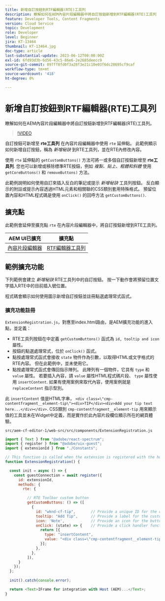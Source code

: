 ```yaml
---
title: 新增自訂按鈕到RTF編輯器(RTE)工具列
description: 瞭解如何在AEM內容片段編輯器中將自訂按鈕新增到RTF編輯器(RTE)工具列
feature: Developer Tools, Content Fragments
version: Cloud Service
topic: Development
role: Developer
level: Beginner
jira: KT-13464
thumbnail: KT-13464.jpg
doc-type: article
last-substantial-update: 2023-06-12T00:00:00Z
exl-id: 6fd93d3b-6d56-43c5-86e6-2e2685deecc9
source-git-commit: 097ff8fd0f3a28f3e21c10e03f6dc28695cf9caf
workflow-type: tm+mt
source-wordcount: '418'
ht-degree: 0%

---
```


# 新增自訂按鈕到RTF編輯器(RTE)工具列

瞭解如何在AEM內容片段編輯器中將自訂按鈕新增到RTF編輯器(RTE)工具列。

>[!VIDEO](https://video.tv.adobe.com/v/3420768?quality=12&learn=on)

自訂按鈕可新增至 **rte工具列** 在內容片段編輯器中使用 `rte` 延伸點。 此範例顯示如何新增自訂按鈕，稱為 _新增秘訣_ 到RTE工具列，並在RTE內修改內容。

使用 `rte` 延伸點的 `getCustomButtons()` 方法可將一或多個自訂按鈕新增至 **rte工具列**. 您也可以新增或移除標準RTE按鈕，例如 _複製、貼上、粗體和斜體_ 使用 `getCoreButtons()` 和 `removeButtons)` 方法。

此範例說明如何使用自訂來插入反白的筆記或提示 _新增秘訣_ 工具列按鈕。 反白顯示的附註或提示內容透過HTML元素和相關聯的CSS類別套用特殊格式。 預留位置內容和HTML程式碼是使用 `onClick()` 的回呼方法 `getCustomButtons()`.

## 擴充點

此範例會延伸至擴充點 `rte` 在內容片段編輯器中，將自訂按鈕新增到RTE工具列。

| AEM UI已擴充 | 擴充點 |
| ------------------------ | --------------------- | 
| [內容片段編輯器](https://developer.adobe.com/uix/docs/services/aem-cf-editor/) | [RTF編輯器工具列](https://developer.adobe.com/uix/docs/services/aem-cf-editor/api/rte-toolbar/) |

## 範例擴充功能

下列範例會建立 _新增秘訣_ RTE工具列中的自訂按鈕。 按一下動作會將預留位置文字插入RTE中的目前插入號位置。

程式碼會顯示如何使用圖示新增自訂按鈕並註冊點選處理常式函式。

### 擴充功能註冊

`ExtensionRegistration.js`，對應至index.html路由，是AEM擴充功能的進入點，並定義：

+ RTE工具列按鈕在中定義 `getCustomButtons()` 函式為 `id, tooltip and icon` 屬性。
+ 按鈕的點選處理常式，位於 `onClick()` 函式。
+ 點按處理常式函式會接收 `state` 物件作為引數，以取得HTML或文字格式的RTE內容。 但在此範例中，並未使用它。
+ 點按處理常式函式會傳回指示陣列。 此陣列有一個物件，它具有 `type` 和 `value` 屬性。 若要插入內容，請 `value` 屬性HTML程式碼片段、 `type` 屬性使用 `insertContent`. 如果有使用案例來取代內容，使用案例就是 `replaceContent` 指示型別。

此 `insertContent` 值是HTML字串， `<div class=\"cmp-contentfragment__element-tip\"><div>TIP</div><div>Add your tip text here...</div></div>`. CSS類別 `cmp-contentfragment__element-tip` 用來顯示值的工具並未在Widget中定義，而是實作於此內容片段欄位顯示所在的網頁體驗。


`src/aem-cf-editor-1/web-src/src/components/ExtensionRegistration.js`

```javascript
import { Text } from "@adobe/react-spectrum";
import { register } from "@adobe/uix-guest";
import { extensionId } from "./Constants";

// This function is called when the extension is registered with the host and runs in an iframe in the Content Fragment Editor browser window.
function ExtensionRegistration() {

  const init = async () => {
    const guestConnection = await register({
      id: extensionId,
      methods: {
        rte: {

          // RTE Toolbar custom button
          getCustomButtons: () => ([
            {
              id: "wknd-cf-tip",       // Provide a unique ID for the custom button
              tooltip: "Add Tip",      // Provide a label for the custom button
              icon: 'Note',            // Provide an icon for the button (see https://spectrum.adobe.com/page/icons/ for a list of available icons)
              onClick: (state) => {    // Provide a click handler function that returns the instructions array with type and value. This example inserts the HTML snippet for TIP content.
                return [{
                  type: "insertContent",
                  value: "<div class=\"cmp-contentfragment__element-tip\"><div>TIP</div><div>Add your tip text here...</div></div>"
                }];
              },
            },
          ]),
      }
    });
  };
  
  init().catch(console.error);

  return <Text>IFrame for integration with Host (AEM)...</Text>;
}
```
